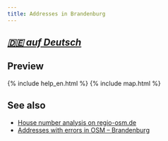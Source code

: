 ```yaml
---
title: Addresses in Brandenburg
---
```


## *[🇩🇪 auf Deutsch](/)*

## Preview

{% include help_en.html %}
{% include map.html %}


## See also

* [House number analysis on regio-osm.de](https://regio-osm.de/hausnummerauswertung/)
* [Addresses with errors in OSM – Brandenburg](https://osm.zz.de/dbview/?db=addresses-bb&layer=addresserror#52.42587,13.61755,8z)
